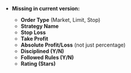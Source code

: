 * **Missing in current version:**

  * **Order Type** (Market, Limit, Stop)
  * **Strategy Name**
  * **Stop Loss**
  * **Take Profit**
  * **Absolute Profit/Loss** (not just percentage)
  * **Disciplined (Y/N)**
  * **Followed Rules (Y/N)**
  * **Rating (Stars)**